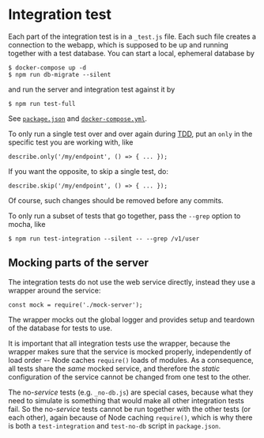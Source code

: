 # Integration test

Each part of the integration test is in a `_test.js` file.  Each such file creates a connection to the webapp, which is supposed to be up and running together with a test database.  You can start a local, ephemeral database by

    $ docker-compose up -d
    $ npm run db-migrate --silent

and run the server and integration test against it by

    $ npm run test-full

See [`package.json`](../../package.json) and [`docker-compose.yml`](../../docker-compose.yml).

To only run a single test over and over again during [TDD](http://mherman.org/blog/2016/04/28/test-driven-development-with-node), put an `only` in the specific test you are working with, like

    describe.only('/my/endpoint', () => { ... });

If you want the opposite, to skip a single test, do:

    describe.skip('/my/endpoint', () => { ... });

Of course, such changes should be removed before any commits.

To only run a subset of tests that go together, pass the `--grep` option to mocha, like

    $ npm run test-integration --silent -- --grep /v1/user

## Mocking parts of the server

The integration tests do not use the web service directly, instead they use a wrapper around the service:

    const mock = require('./mock-server');

The wrapper mocks out the global logger and provides setup and teardown of the database for tests to use.

It is important that all integration tests use the wrapper, because the wrapper makes sure that the service is mocked properly, independently of load order -- Node caches `require()` loads of modules.  As a consequence, all tests share the *same* mocked service, and therefore the *static* configuration of the service cannot be changed from one test to the other.

The no-*service* tests (e.g. `_no-db.js`) are special cases, because what they need to simulate is something that would make all other integration tests fail.  So the no-*service* tests cannot be run together with the other tests (or each other), again because of Node caching `require()`, which is why there is both a `test-integration` and `test-no-db` script in `package.json`.
